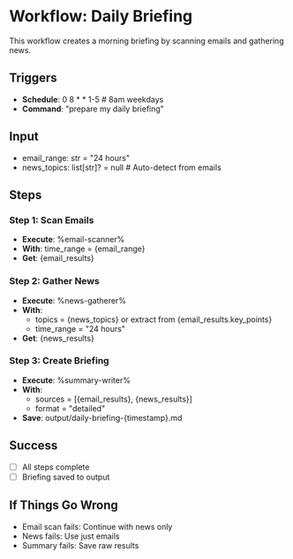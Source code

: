 # Workflow: Daily Briefing

This workflow creates a morning briefing by scanning emails and gathering news.

## Triggers
- **Schedule**: 0 8 * * 1-5  # 8am weekdays
- **Command**: "prepare my daily briefing"

## Input
- email_range: str = "24 hours"
- news_topics: list[str]? = null  # Auto-detect from emails

## Steps

### Step 1: Scan Emails
- **Execute**: %email-scanner%
- **With**: time_range = {email_range}
- **Get**: {email_results}

### Step 2: Gather News
- **Execute**: %news-gatherer%
- **With**: 
  - topics = {news_topics} or extract from {email_results.key_points}
  - time_range = "24 hours"
- **Get**: {news_results}

### Step 3: Create Briefing
- **Execute**: %summary-writer%
- **With**: 
  - sources = [{email_results}, {news_results}]
  - format = "detailed"
- **Save**: output/daily-briefing-{timestamp}.md

## Success
- [ ] All steps complete
- [ ] Briefing saved to output

## If Things Go Wrong
- Email scan fails: Continue with news only
- News fails: Use just emails
- Summary fails: Save raw results